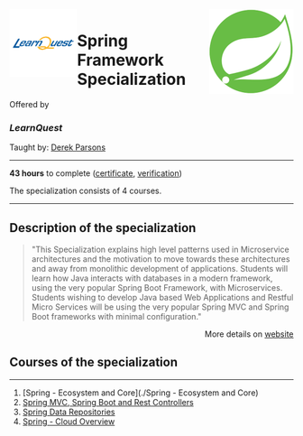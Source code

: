 <a href="https://www.coursera.org/specializations/spring-framework">
  <img src="/img/Spring_Framework_Specialization_logo.png" width="150" align="right">
</a>

<div width="120", height="120">
<img src="/img/LearnQuest_logo.png" width="120" align="left">
</div>
  
# Spring Framework Specialization

Offered by 
### *LearnQuest*

Taught by: [Derek Parsons](https://www.coursera.org/instructor/~82638970)

---

**43 hours** to complete ([certificate](./Coursera_Certificate_), 
[verification](https://coursera.org/verify/))

The specialization consists of 4 courses.

---

## Description of the specialization

>"This Specialization explains high level patterns used in Microservice architectures and the motivation to move towards these architectures and away from monolithic development of applications. Students will learn how Java interacts with databases in a modern framework, using the very popular Spring Boot Framework, with Microservices. Students wishing to develop Java based Web Applications and Restful Micro Services will be using the very popular Spring MVC and Spring Boot frameworks with minimal configuration."

<p align="right">More details on <a href="https://www.coursera.org/specializations/spring-framework">website</a></p>

## Courses of the specialization

---

1. [Spring - Ecosystem and Core](./Spring - Ecosystem and Core)
2. [Spring MVC, Spring Boot and Rest Controllers](./)
3. [Spring Data Repositories](./)
4. [Spring - Cloud Overview](./)
